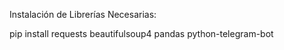 Instalación de Librerías Necesarias:

pip install requests beautifulsoup4 pandas python-telegram-bot
